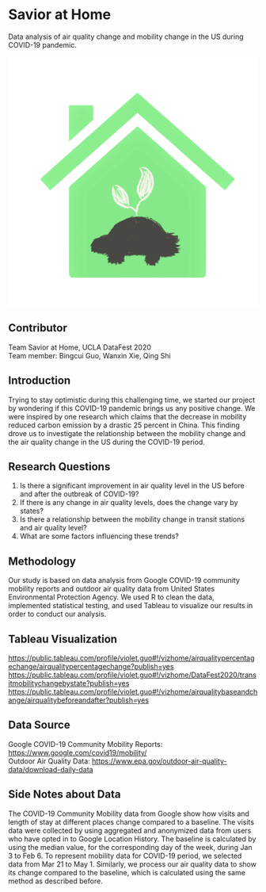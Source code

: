# Savior at Home

Data analysis of air quality change and mobility change in the US during COVID-19 pandemic. 

![Team-Logo](https://raw.githubusercontent.com/Savior-at-Home/source-code/master/icon.png)

## Contributor
Team Savior at Home, UCLA DataFest 2020  
Team member: Bingcui Guo, Wanxin Xie, Qing Shi  

## Introduction
Trying to stay optimistic during this challenging time, we started our project by wondering if this COVID-19 pandemic brings us any positive change. We were inspired by one research which claims that the decrease in mobility reduced carbon emission by a drastic 25 percent in China. This finding drove us to investigate the relationship between the mobility change and the air quality change in the US during the COVID-19 period. 

## Research Questions  
1. Is there a significant improvement in air quality level in the US before and after the outbreak of COVID-19? 
2. If there is any change in air quality levels, does the change vary by states? 
3. Is there a relationship between the mobility change in transit stations and air quality level? 
4. What are some factors influencing these trends? 


## Methodology
Our study is based on data analysis from Google COVID-19 community mobility reports and outdoor air quality data from United States Environmental Protection Agency. We used R to clean the data, implemented statistical testing, and used Tableau to visualize our results in order to conduct our analysis. 


## Tableau Visualization 
https://public.tableau.com/profile/violet.guo#!/vizhome/airqualitypercentagechange/airqualitypercentagechange?publish=yes
https://public.tableau.com/profile/violet.guo#!/vizhome/DataFest2020/transitmobilitychangebystate?publish=yes
https://public.tableau.com/profile/violet.guo#!/vizhome/airqualitybaseandchange/airqualitybeforeandafter?publish=yes

## Data Source
Google COVID-19 Community Mobility Reports: https://www.google.com/covid19/mobility/  
Outdoor Air Quality Data: https://www.epa.gov/outdoor-air-quality-data/download-daily-data

## Side Notes about Data
The COVID-19 Community Mobility data from Google show how visits and length of stay at different places change compared to a baseline. The visits data were collected by using aggregated and anonymized data from users who have opted in to Google Location History. The baseline is calculated by using the median value, for the corresponding day of the week, during Jan 3 to Feb 6. To represent mobility data for COVID-19 period, we selected data from Mar 21 to May 1. Similarly, we process our air quality data to show its change compared to the baseline, which is calculated using the same method as described before.
